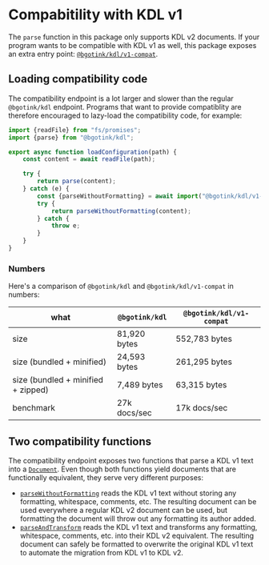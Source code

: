 # Compabitility with KDL v1

The `parse` function in this package only supports KDL v2 documents.
If your program wants to be compatible with KDL v1 as well, this package exposes an extra entry point: [`@bgotink/kdl/v1-compat`](./reference/v1-compat/index.md).

## Loading compatibility code

The compatibility endpoint is a lot larger and slower than the regular `@bgotink/kdl` endpoint.
Programs that want to provide compatiblity are therefore encouraged to lazy-load the compatibility code, for example:

```js
import {readFile} from "fs/promises";
import {parse} from "@bgotink/kdl";

export async function loadConfiguration(path) {
	const content = await readFile(path);

	try {
		return parse(content);
	} catch (e) {
		const {parseWithoutFormatting} = await import("@bgotink/kdl/v1-compat");
		try {
			return parseWithoutFormatting(content);
		} catch {
			throw e;
		}
	}
}
```

### Numbers

Here's a comparison of `@bgotink/kdl` and `@bgotink/kdl/v1-compat` in numbers:

| what                               | `@bgotink/kdl` | `@bgotink/kdl/v1-compat` |
| ---------------------------------- | -------------- | ------------------------ |
| size                               | 81,920 bytes   | 552,783 bytes            |
| size (bundled + minified)          | 24,593 bytes   | 261,295 bytes            |
| size (bundled + minified + zipped) | 7,489 bytes    | 63,315 bytes             |
| benchmark                          | 27k docs/sec   | 17k docs/sec             |

## Two compatibility functions

The compatibility endpoint exposes two functions that parse a KDL v1 text into a [`Document`](./reference/index/classes/Document.md).
Even though both functions yield documents that are functionally equivalent, they serve very different purposes:

- [`parseWithoutFormatting`](./reference/v1-compat/index.md#parsewithoutformatting) reads the KDL v1 text without storing any formatting, whitespace, comments, etc.
  The resulting document can be used everywhere a regular KDL v2 document can be used, but formatting the document will throw out any formatting its author added.
- [`parseAndTransform`](./reference/v1-compat/index.md#parseandtransform) reads the KDL v1 text and transforms any formatting, whitespace, comments, etc. into their KDL v2 equivalent.
  The resulting document can safely be formatted to overwrite the original KDL v1 text to automate the migration from KDL v1 to KDL v2.
